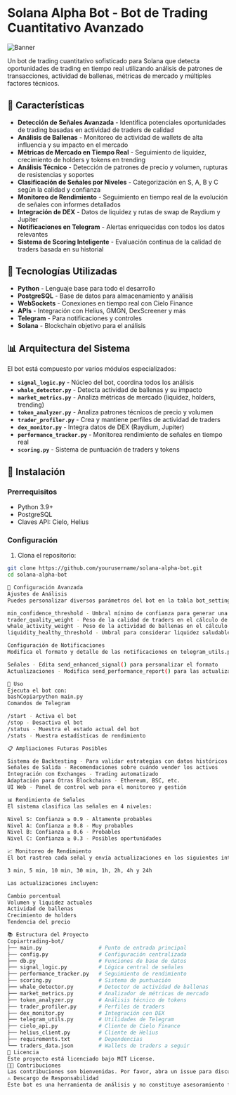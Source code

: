 # Solana Alpha Bot - Bot de Trading Cuantitativo Avanzado

![Banner](https://i.imgur.com/rCYJgcO.png)

Un bot de trading cuantitativo sofisticado para Solana que detecta oportunidades de trading en tiempo real utilizando análisis de patrones de transacciones, actividad de ballenas, métricas de mercado y múltiples factores técnicos.

## 🌟 Características

- **Detección de Señales Avanzada** - Identifica potenciales oportunidades de trading basadas en actividad de traders de calidad
- **Análisis de Ballenas** - Monitoreo de actividad de wallets de alta influencia y su impacto en el mercado
- **Métricas de Mercado en Tiempo Real** - Seguimiento de liquidez, crecimiento de holders y tokens en trending
- **Análisis Técnico** - Detección de patrones de precio y volumen, rupturas de resistencias y soportes
- **Clasificación de Señales por Niveles** - Categorización en S, A, B y C según la calidad y confianza
- **Monitoreo de Rendimiento** - Seguimiento en tiempo real de la evolución de señales con informes detallados
- **Integración de DEX** - Datos de liquidez y rutas de swap de Raydium y Jupiter
- **Notificaciones en Telegram** - Alertas enriquecidas con todos los datos relevantes
- **Sistema de Scoring Inteligente** - Evaluación continua de la calidad de traders basada en su historial

## 🔧 Tecnologías Utilizadas

- **Python** - Lenguaje base para todo el desarrollo
- **PostgreSQL** - Base de datos para almacenamiento y análisis
- **WebSockets** - Conexiones en tiempo real con Cielo Finance
- **APIs** - Integración con Helius, GMGN, DexScreener y más
- **Telegram** - Para notificaciones y controles
- **Solana** - Blockchain objetivo para el análisis

## 📊 Arquitectura del Sistema

El bot está compuesto por varios módulos especializados:

- **`signal_logic.py`** - Núcleo del bot, coordina todos los análisis
- **`whale_detector.py`** - Detecta actividad de ballenas y su impacto
- **`market_metrics.py`** - Analiza métricas de mercado (liquidez, holders, trending)
- **`token_analyzer.py`** - Analiza patrones técnicos de precio y volumen
- **`trader_profiler.py`** - Crea y mantiene perfiles de actividad de traders
- **`dex_monitor.py`** - Integra datos de DEX (Raydium, Jupiter)
- **`performance_tracker.py`** - Monitorea rendimiento de señales en tiempo real
- **`scoring.py`** - Sistema de puntuación de traders y tokens

## 🚀 Instalación

### Prerrequisitos

- Python 3.9+
- PostgreSQL
- Claves API: Cielo, Helius

### Configuración

1. Clona el repositorio:
```bash
git clone https://github.com/yourusername/solana-alpha-bot.git
cd solana-alpha-bot

📝 Configuración Avanzada
Ajustes de Análisis
Puedes personalizar diversos parámetros del bot en la tabla bot_settings de la base de datos:

min_confidence_threshold - Umbral mínimo de confianza para generar una señal
trader_quality_weight - Peso de la calidad de traders en el cálculo de confianza
whale_activity_weight - Peso de la actividad de ballenas en el cálculo de confianza
liquidity_healthy_threshold - Umbral para considerar liquidez saludable en USD

Configuración de Notificaciones
Modifica el formato y detalle de las notificaciones en telegram_utils.py:

Señales - Edita send_enhanced_signal() para personalizar el formato
Actualizaciones - Modifica send_performance_report() para las actualizaciones

🔎 Uso
Ejecuta el bot con:
bashCopiarpython main.py
Comandos de Telegram

/start - Activa el bot
/stop - Desactiva el bot
/status - Muestra el estado actual del bot
/stats - Muestra estadísticas de rendimiento

📋 Ampliaciones Futuras Posibles

Sistema de Backtesting - Para validar estrategias con datos históricos
Señales de Salida - Recomendaciones sobre cuándo vender los activos
Integración con Exchanges - Trading automatizado
Adaptación para Otras Blockchains - Ethereum, BSC, etc.
UI Web - Panel de control web para el monitoreo y gestión

📊 Rendimiento de Señales
El sistema clasifica las señales en 4 niveles:

Nivel S: Confianza ≥ 0.9 - Altamente probables
Nivel A: Confianza ≥ 0.8 - Muy probables
Nivel B: Confianza ≥ 0.6 - Probables
Nivel C: Confianza ≥ 0.3 - Posibles oportunidades

📈 Monitoreo de Rendimiento
El bot rastrea cada señal y envía actualizaciones en los siguientes intervalos:

3 min, 5 min, 10 min, 30 min, 1h, 2h, 4h y 24h

Las actualizaciones incluyen:

Cambio porcentual
Volumen y liquidez actuales
Actividad de ballenas
Crecimiento de holders
Tendencia del precio

📚 Estructura del Proyecto
Copiartrading-bot/
├── main.py                  # Punto de entrada principal
├── config.py                # Configuración centralizada
├── db.py                    # Funciones de base de datos
├── signal_logic.py          # Lógica central de señales
├── performance_tracker.py   # Seguimiento de rendimiento
├── scoring.py               # Sistema de puntuación
├── whale_detector.py        # Detector de actividad de ballenas
├── market_metrics.py        # Analizador de métricas de mercado
├── token_analyzer.py        # Análisis técnico de tokens
├── trader_profiler.py       # Perfiles de traders
├── dex_monitor.py           # Integración con DEX
├── telegram_utils.py        # Utilidades de Telegram
├── cielo_api.py             # Cliente de Cielo Finance
├── helius_client.py         # Cliente de Helius
├── requirements.txt         # Dependencias
└── traders_data.json        # Wallets de traders a seguir
📜 Licencia
Este proyecto está licenciado bajo MIT License.
👨‍💻 Contribuciones
Las contribuciones son bienvenidas. Por favor, abra un issue para discutir las funcionalidades propuestas antes de enviar un PR.
⚠️ Descargo de Responsabilidad
Este bot es una herramienta de análisis y no constituye asesoramiento financiero. Utilícelo bajo su propio riesgo.

